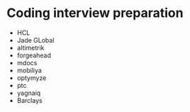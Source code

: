 # Coding interview preparation  
* HCL
* Jade GLobal
* altimetrik
* forgeahead
* mdocs
* mobiliya
* optymyze
* ptc
* yagnaiq 
* Barclays 

